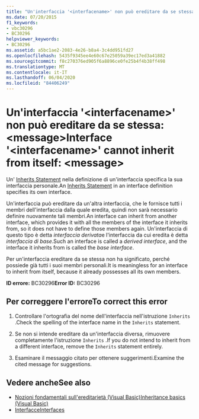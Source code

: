 ```yaml
---
title: "Un'interfaccia '<interfacename>' non può ereditare da se stessa: <message>"
ms.date: 07/20/2015
f1_keywords:
- vbc30296
- BC30296
helpviewer_keywords:
- BC30296
ms.assetid: a5bc1ae2-2083-4e26-b8a4-3c4dd951fd27
ms.openlocfilehash: 5435f9345ee4e60c67e25059a39ec17ed3a41882
ms.sourcegitcommit: f8c270376ed905f6a8896ce0fe25b4f4b38ff498
ms.translationtype: MT
ms.contentlocale: it-IT
ms.lasthandoff: 06/04/2020
ms.locfileid: "84406249"
---
```

# <a name="interface-interfacename-cannot-inherit-from-itself-message"></a><span data-ttu-id="2f270-102">Un'interfaccia '\<interfacename>' non può ereditare da se stessa: \<message></span><span class="sxs-lookup"><span data-stu-id="2f270-102">Interface '\<interfacename>' cannot inherit from itself: \<message></span></span>
<span data-ttu-id="2f270-103">Un' [Inherits Statement](../language-reference/statements/inherits-statement.md) nella definizione di un'interfaccia specifica la sua interfaccia personale.</span><span class="sxs-lookup"><span data-stu-id="2f270-103">An [Inherits Statement](../language-reference/statements/inherits-statement.md) in an interface definition specifies its own interface.</span></span>  
  
 <span data-ttu-id="2f270-104">Un'interfaccia può ereditare da un'altra interfaccia, che le fornisce tutti i membri dell'interfaccia dalla quale eredita, quindi non sarà necessario definire nuovamente tali membri.</span><span class="sxs-lookup"><span data-stu-id="2f270-104">An interface can inherit from another interface, which provides it with all the members of the interface it inherits from, so it does not have to define those members again.</span></span> <span data-ttu-id="2f270-105">Un'interfaccia di questo tipo è detta *interfaccia derivata*e l'interfaccia da cui eredita è detta *interfaccia di base*.</span><span class="sxs-lookup"><span data-stu-id="2f270-105">Such an interface is called a *derived interface*, and the interface it inherits from is called the *base interface*.</span></span>  
  
 <span data-ttu-id="2f270-106">Per un'interfaccia ereditare da se stessa non ha significato, perché possiede già tutti i suoi membri personali.</span><span class="sxs-lookup"><span data-stu-id="2f270-106">It is meaningless for an interface to inherit from itself, because it already possesses all its own members.</span></span>  
  
 <span data-ttu-id="2f270-107">**ID errore:** BC30296</span><span class="sxs-lookup"><span data-stu-id="2f270-107">**Error ID:** BC30296</span></span>  
  
## <a name="to-correct-this-error"></a><span data-ttu-id="2f270-108">Per correggere l'errore</span><span class="sxs-lookup"><span data-stu-id="2f270-108">To correct this error</span></span>  
  
1. <span data-ttu-id="2f270-109">Controllare l'ortografia del nome dell'interfaccia nell'istruzione `Inherits` .</span><span class="sxs-lookup"><span data-stu-id="2f270-109">Check the spelling of the interface name in the `Inherits` statement.</span></span>  
  
2. <span data-ttu-id="2f270-110">Se non si intende ereditare da un'interfaccia diversa, rimuovere completamente l'istruzione `Inherits` .</span><span class="sxs-lookup"><span data-stu-id="2f270-110">If you do not intend to inherit from a different interface, remove the `Inherits` statement entirely.</span></span>  
  
3. <span data-ttu-id="2f270-111">Esaminare il messaggio citato per ottenere suggerimenti.</span><span class="sxs-lookup"><span data-stu-id="2f270-111">Examine the cited message for suggestions.</span></span>  
  
## <a name="see-also"></a><span data-ttu-id="2f270-112">Vedere anche</span><span class="sxs-lookup"><span data-stu-id="2f270-112">See also</span></span>

- [<span data-ttu-id="2f270-113">Nozioni fondamentali sull'ereditarietà (Visual Basic)</span><span class="sxs-lookup"><span data-stu-id="2f270-113">Inheritance basics (Visual Basic)</span></span>](../programming-guide/language-features/objects-and-classes/inheritance-basics.md)
- [<span data-ttu-id="2f270-114">Interfacce</span><span class="sxs-lookup"><span data-stu-id="2f270-114">Interfaces</span></span>](../programming-guide/language-features/interfaces/index.md)
